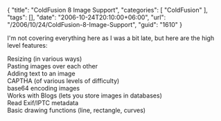 {
	"title": "ColdFusion 8 Image Support",
	"categories": [
		"ColdFusion"
	],
	"tags": [],
	"date": "2006-10-24T20:10:00+06:00",
	"url": "/2006/10/24/ColdFusion-8-Image-Support",
	"guid": "1610"
}

I'm not covering everything here as I was a bit late, but here are the high level features:

Resizing (in various ways)<br>
Pasting images over each other<br>
Adding text to an image<br>
CAPTHA (of various levels of difficulty)<br>
base64 encoding images<br>
Works with Blogs (lets you store images in databases)<br>
Read Exif/IPTC metadata<br>
Basic drawing functions (line, rectangle, curves)<br>